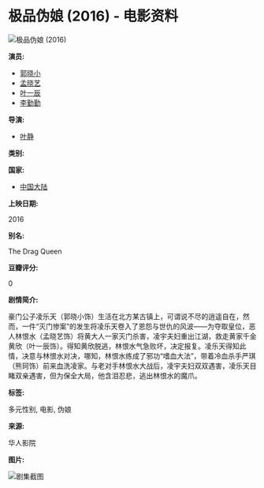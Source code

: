 # 极品伪娘 (2016) - 电影资料

![极品伪娘 (2016)](https://images.huarenvod.com/05cee5def19b9f315d83ce148c7c9036.jpg)

**演员:**

- [郭晓小](/actor/郭晓小)
- [孟晓艺](/actor/孟晓艺)
- [叶一辰](/actor/叶一辰)
- [李勤勤](/actor/李勤勤)

**导演:**

- [叶静](/director/叶静)

**类别:**

**国家:**

- [中国大陆](/country/中国大陆)

**上映日期:**

2016

**别名:**

The Drag Queen

**豆瓣评分:**

0

**剧情简介:**

豪门公子凌乐天（郭晓小饰）生活在北方某古镇上，可谓说不尽的逍遥自在，然而，一件“灭门惨案”的发生将凌乐天卷入了恩怨与世仇的风波——为夺取皇位，恶人林恨水（孟晓艺饰）将黄大人一家灭门杀害，凌宇夫妇重出江湖，救走黄家千金黄欣（叶一辰饰）。得知黄欣脱逃，林恨水气急败坏，决定报复。凌乐天得知此情，决意与林恨水对决，哪知，林恨水练成了邪功“嗜血大法”，带着冷血杀手严琪（熊珂饰）前来血洗凌家。与老对手林恨水大战后，凌宇夫妇双双遇害，凌乐天目睹双亲遇害，但为保全大局，他含泪忍悲，逃出林恨水的魔爪。

**标签:**

多元性别, 电影, 伪娘

**来源:**

华人影院

**图片:**

![剧集截图](http://bangnixia.com/img/bnx/s1.jpg)